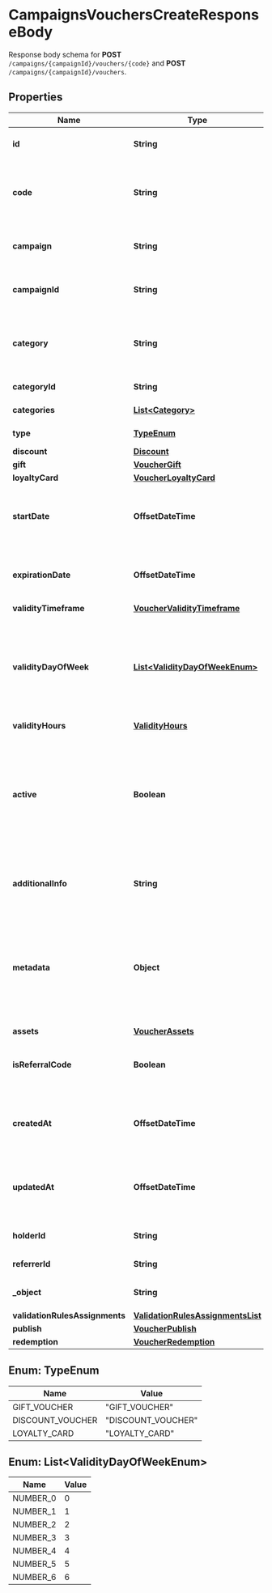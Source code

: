 

# CampaignsVouchersCreateResponseBody

Response body schema for **POST** `/campaigns/{campaignId}/vouchers/{code}` and **POST** `/campaigns/{campaignId}/vouchers`.

## Properties

| Name | Type | Description | Notes |
|------------ | ------------- | ------------- | -------------|
|**id** | **String** | Assigned by the Voucherify API, identifies the voucher. |  [optional] |
|**code** | **String** | A code that identifies a voucher. Pattern can use all letters of the English alphabet, Arabic numerals, and special characters. |  [optional] |
|**campaign** | **String** | A unique campaign name, identifies the voucher&#39;s parent campaign. |  [optional] |
|**campaignId** | **String** | Assigned by the Voucherify API, identifies the voucher&#39;s parent campaign. |  [optional] |
|**category** | **String** | Tag defining the category that this voucher belongs to. Useful when listing vouchers using the List Vouchers endpoint. |  [optional] |
|**categoryId** | **String** | Unique category ID assigned by Voucherify. |  [optional] |
|**categories** | [**List&lt;Category&gt;**](Category.md) | Contains details about the category. |  [optional] |
|**type** | [**TypeEnum**](#TypeEnum) | Defines the type of the voucher.  |  [optional] |
|**discount** | [**Discount**](Discount.md) |  |  [optional] |
|**gift** | [**VoucherGift**](VoucherGift.md) |  |  [optional] |
|**loyaltyCard** | [**VoucherLoyaltyCard**](VoucherLoyaltyCard.md) |  |  [optional] |
|**startDate** | **OffsetDateTime** | Activation timestamp defines when the code starts to be active in ISO 8601 format. Voucher is *inactive before* this date.  |  [optional] |
|**expirationDate** | **OffsetDateTime** | Expiration timestamp defines when the code expires in ISO 8601 format.  Voucher is *inactive after* this date. |  [optional] |
|**validityTimeframe** | [**VoucherValidityTimeframe**](VoucherValidityTimeframe.md) |  |  [optional] |
|**validityDayOfWeek** | [**List&lt;ValidityDayOfWeekEnum&gt;**](#List&lt;ValidityDayOfWeekEnum&gt;) | Integer array corresponding to the particular days of the week in which the voucher is valid.  - &#x60;0&#x60; Sunday - &#x60;1&#x60; Monday - &#x60;2&#x60; Tuesday - &#x60;3&#x60; Wednesday - &#x60;4&#x60; Thursday - &#x60;5&#x60; Friday - &#x60;6&#x60; Saturday |  [optional] |
|**validityHours** | [**ValidityHours**](ValidityHours.md) |  |  [optional] |
|**active** | **Boolean** | A flag to toggle the voucher on or off. You can disable a voucher even though it&#39;s within the active period defined by the &#x60;start_date&#x60; and &#x60;expiration_date&#x60;.    - &#x60;true&#x60; indicates an *active* voucher - &#x60;false&#x60; indicates an *inactive* voucher |  [optional] |
|**additionalInfo** | **String** | An optional field to keep any extra textual information about the code such as a code description and details. |  [optional] |
|**metadata** | **Object** | The metadata object stores all custom attributes assigned to the code. A set of key/value pairs that you can attach to a voucher object. It can be useful for storing additional information about the voucher in a structured format. |  [optional] |
|**assets** | [**VoucherAssets**](VoucherAssets.md) |  |  [optional] |
|**isReferralCode** | **Boolean** | Flag indicating whether this voucher is a referral code; &#x60;true&#x60; for campaign type &#x60;REFERRAL_PROGRAM&#x60;. |  [optional] |
|**createdAt** | **OffsetDateTime** | Timestamp representing the date and time when the voucher was created. The value is shown in the ISO 8601 format. |  [optional] |
|**updatedAt** | **OffsetDateTime** | Timestamp representing the date and time when the voucher was last updated in ISO 8601 format. |  [optional] |
|**holderId** | **String** | Unique identifier of the customer who owns the voucher. |  [optional] |
|**referrerId** | **String** | Unique identifier of the referring person. |  [optional] |
|**_object** | **String** | The type of the object represented by JSON. Default is &#x60;voucher&#x60;. |  [optional] |
|**validationRulesAssignments** | [**ValidationRulesAssignmentsList**](ValidationRulesAssignmentsList.md) |  |  [optional] |
|**publish** | [**VoucherPublish**](VoucherPublish.md) |  |  [optional] |
|**redemption** | [**VoucherRedemption**](VoucherRedemption.md) |  |  [optional] |



## Enum: TypeEnum

| Name | Value |
|---- | -----|
| GIFT_VOUCHER | &quot;GIFT_VOUCHER&quot; |
| DISCOUNT_VOUCHER | &quot;DISCOUNT_VOUCHER&quot; |
| LOYALTY_CARD | &quot;LOYALTY_CARD&quot; |



## Enum: List&lt;ValidityDayOfWeekEnum&gt;

| Name | Value |
|---- | -----|
| NUMBER_0 | 0 |
| NUMBER_1 | 1 |
| NUMBER_2 | 2 |
| NUMBER_3 | 3 |
| NUMBER_4 | 4 |
| NUMBER_5 | 5 |
| NUMBER_6 | 6 |



